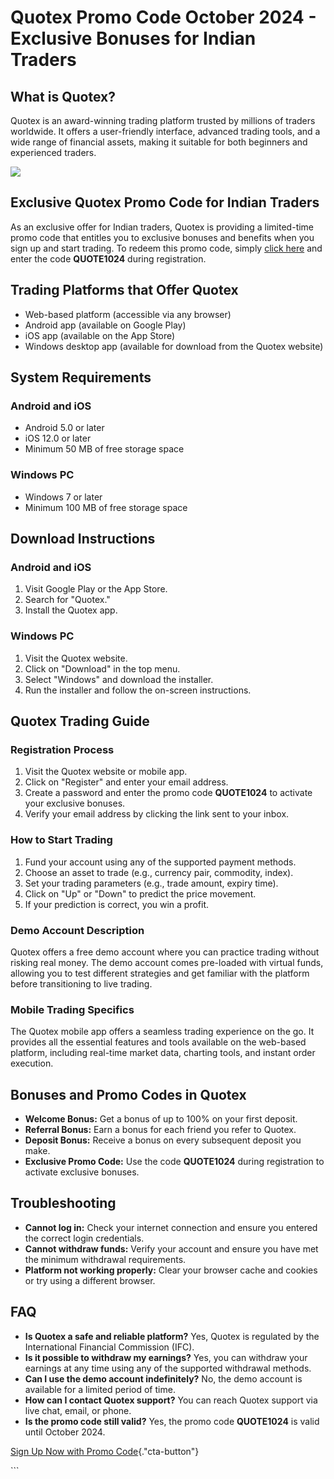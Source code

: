 # Quotex Promo Code October 2024 - Exclusive Bonuses for Indian Traders

## What is Quotex?

Quotex is an award-winning trading platform trusted by millions of
traders worldwide. It offers a user-friendly interface, advanced trading
tools, and a wide range of financial assets, making it suitable for both
beginners and experienced traders.

[![](https://static.quotex.io/files/4_en/300_250.jpg)](https://traff.sbs/brokerqxlid)

## Exclusive Quotex Promo Code for Indian Traders

As an exclusive offer for Indian traders, Quotex is providing a
limited-time promo code that entitles you to exclusive bonuses and
benefits when you sign up and start trading. To redeem this promo code,
simply [click here](\%22https://traff.sbs/brokerqxsignup\%22) and enter
the code **QUOTE1024** during registration.

## Trading Platforms that Offer Quotex

-   Web-based platform (accessible via any browser)
-   Android app (available on Google Play)
-   iOS app (available on the App Store)
-   Windows desktop app (available for download from the Quotex website)

## System Requirements

### Android and iOS

-   Android 5.0 or later
-   iOS 12.0 or later
-   Minimum 50 MB of free storage space

### Windows PC

-   Windows 7 or later
-   Minimum 100 MB of free storage space

## Download Instructions

### Android and iOS

1.  Visit Google Play or the App Store.
2.  Search for "Quotex."
3.  Install the Quotex app.

### Windows PC

1.  Visit the Quotex website.
2.  Click on "Download" in the top menu.
3.  Select "Windows" and download the installer.
4.  Run the installer and follow the on-screen instructions.

## Quotex Trading Guide

### Registration Process

1.  Visit the Quotex website or mobile app.
2.  Click on "Register" and enter your email address.
3.  Create a password and enter the promo code **QUOTE1024** to activate
    your exclusive bonuses.
4.  Verify your email address by clicking the link sent to your inbox.

### How to Start Trading

1.  Fund your account using any of the supported payment methods.
2.  Choose an asset to trade (e.g., currency pair, commodity, index).
3.  Set your trading parameters (e.g., trade amount, expiry time).
4.  Click on "Up" or "Down" to predict the price movement.
5.  If your prediction is correct, you win a profit.

### Demo Account Description

Quotex offers a free demo account where you can practice trading without
risking real money. The demo account comes pre-loaded with virtual
funds, allowing you to test different strategies and get familiar with
the platform before transitioning to live trading.

### Mobile Trading Specifics

The Quotex mobile app offers a seamless trading experience on the go. It
provides all the essential features and tools available on the web-based
platform, including real-time market data, charting tools, and instant
order execution.

## Bonuses and Promo Codes in Quotex

-   **Welcome Bonus:** Get a bonus of up to 100% on your first deposit.
-   **Referral Bonus:** Earn a bonus for each friend you refer to
    Quotex.
-   **Deposit Bonus:** Receive a bonus on every subsequent deposit you
    make.
-   **Exclusive Promo Code:** Use the code **QUOTE1024** during
    registration to activate exclusive bonuses.

## Troubleshooting

-   **Cannot log in:** Check your internet connection and ensure you
    entered the correct login credentials.
-   **Cannot withdraw funds:** Verify your account and ensure you have
    met the minimum withdrawal requirements.
-   **Platform not working properly:** Clear your browser cache and
    cookies or try using a different browser.

## FAQ

-   **Is Quotex a safe and reliable platform?** Yes, Quotex is regulated
    by the International Financial Commission (IFC).
-   **Is it possible to withdraw my earnings?** Yes, you can withdraw
    your earnings at any time using any of the supported withdrawal
    methods.
-   **Can I use the demo account indefinitely?** No, the demo account is
    available for a limited period of time.
-   **How can I contact Quotex support?** You can reach Quotex support
    via live chat, email, or phone.
-   **Is the promo code still valid?** Yes, the promo code **QUOTE1024**
    is valid until October 2024.

[Sign Up Now with Promo
Code](\%22https://traff.sbs/brokerqxsignup\%22){."cta-button"}

\`\`\`

